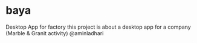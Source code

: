 # baya
Desktop App for factory
this project is about a desktop app for a company (Marble & Granit activity) 
\@aminladhari 
